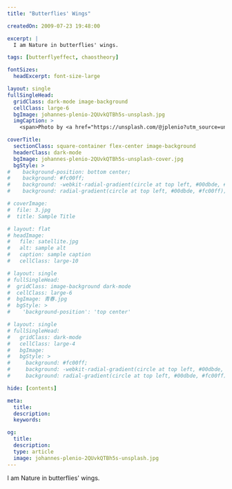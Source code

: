 ```yaml
---
title: "Butterflies' Wings"

createdOn: 2009-07-23 19:48:00

excerpt: |
  I am Nature in butterflies' wings.

tags: [butterflyeffect, chaostheory]

fontSizes:
  headExcerpt: font-size-large

layout: single
fullSingleHead:
  gridClass: dark-mode image-background
  cellClass: large-6
  bgImage: johannes-plenio-2QUvkQTBh5s-unsplash.jpg
  imgCaption: >
    <span>Photo by <a href="https://unsplash.com/@jplenio?utm_source=unsplash&amp;utm_medium=referral&amp;utm_content=creditCopyText">Johannes Plenio</a> on <a href="https://unsplash.com/s/photos/storm?utm_source=unsplash&amp;utm_medium=referral&amp;utm_content=creditCopyText">Unsplash</a></span>

coverTitle:
  sectionClass: square-container flex-center image-background
  headerClass: dark-mode
  bgImage: johannes-plenio-2QUvkQTBh5s-unsplash-cover.jpg
  bgStyle: >
#    background-position: bottom center;
#    background: #fc00ff;
#    background: -webkit-radial-gradient(circle at top left, #00dbde, #fc00ff);
#    background: radial-gradient(circle at top left, #00dbde, #fc00ff);

# coverImage:
#  file: 3.jpg
#  title: Sample Title

# layout: flat
# headImage:
#   file: satellite.jpg
#   alt: sample alt
#   caption: sample caption
#   cellClass: large-10

# layout: single
# fullSingleHead:
#  gridClass: image-background dark-mode
#  cellClass: large-6
#  bgImage: 青春.jpg
#  bgStyle: >
#    'background-position': 'top center'

# layout: single
# fullSingleHead:
#   gridClass: dark-mode
#   cellClass: large-4
#   bgImage:
#   bgStyle: >
#     background: #fc00ff;
#     background: -webkit-radial-gradient(circle at top left, #00dbde, #fc00ff);
#     background: radial-gradient(circle at top left, #00dbde, #fc00ff);

hide: [contents]

meta:
  title:
  description:
  keywords:

og:
  title:
  description:
  type: article
  image: johannes-plenio-2QUvkQTBh5s-unsplash.jpg
---
```


I am Nature in butterflies' wings.
